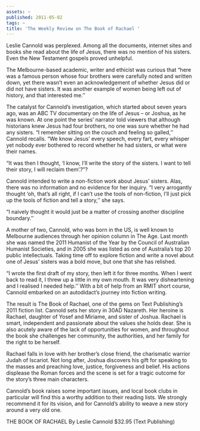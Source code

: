 ```yaml
---
assets: ~
published: 2011-05-02
tags: ~
title: 'The Weekly Review on The Book of Rachael '
---
```

Leslie Cannold was perplexed. Among all the documents, internet sites and books she read about the life of Jesus, there was no mention of his sisters. Even the New Testament gospels proved unhelpful.

The Melbourne-based academic, writer and ethicist was curious that “here was a famous person whose four brothers were carefully noted and written down, yet there wasn’t even an acknowledgement of whether Jesus did or did not have sisters. It was another example of women being left out of history, and that interested me.’’

The catalyst for Cannold’s investigation, which started about seven years ago, was an ABC TV documentary on the life of Jesus – or Joshua, as he was known. At one point the series’ narrator told viewers that although historians knew Jesus had four brothers, no one was sure whether he had any sisters. “I remember sitting on the couch and feeling so galled,’’ Cannold recalls. “We know Jesus’ every speech, every fart, every whisper yet nobody ever bothered to record whether he had sisters, or what were their names.

“It was then I thought, ‘I know, I’ll write the story of the sisters. I want to tell their story, I will reclaim them’.?”?

Cannold intended to write a non-fiction work about Jesus’ sisters. Alas, there was no information and no evidence for her inquiry. “I very arrogantly thought ‘oh, that’s all right, if I can’t use the tools of non-fiction, I’ll just pick up the tools of fiction and tell a story,’’ she says. 

“I naively thought it would just be a matter of crossing another discipline boundary.’’

A mother of two, Cannold, who was born in the US, is well known to Melbourne audiences through her opinion column in The Age. Last month she was named the 2011 Humanist of the Year by the Council of Australian Humanist Societies, and in 2005 she was listed as one of Australia’s top 20 public intellectuals. Taking time off to explore fiction and write a novel about one of Jesus’ sisters was a bold move, but one that she has relished.

“I wrote the first draft of my story, then left it for three months. When I went back to read it, I threw up a little in my own mouth. It was very disheartening and I realised I needed help.’’
With a bit of help from an RMIT short course, Cannold embarked on an autodidact’s journey into fiction writing. 

The result is The Book of Rachael, one of the gems on Text Publishing’s 2011 fiction list. Cannold sets her story in 30AD Nazareth. Her heroine is Rachael, daughter of Yosef and Miriame, and sister of Joshua. Rachael is smart, independent and passionate about the values she holds dear. She is also acutely aware of the lack of opportunities for women, and throughout the book she challenges her community, the authorities, and her family for the right to be herself.

Rachael falls in love with her brother’s close friend, the charismatic warrior Judah of Iscariot. Not long after, Joshua discovers his gift for speaking to the masses and preaching love, justice, forgiveness and belief. His actions displease the Roman forces and the scene is set for a tragic outcome for the story’s three main characters.

Cannold’s book raises some important issues, and local book clubs in particular will find this a worthy addition to their reading lists. We strongly recommend it for its vision, and for Cannold’s ability to weave a new story around a very old one.

THE BOOK OF RACHAEL By Leslie Cannold
$32.95 (Text Publishing)